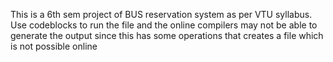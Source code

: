 This is a 6th sem project of BUS reservation system as per VTU syllabus.
Use codeblocks to run the file and the online compilers may not be able to generate the output since this has some operations that creates a file which is not possible online